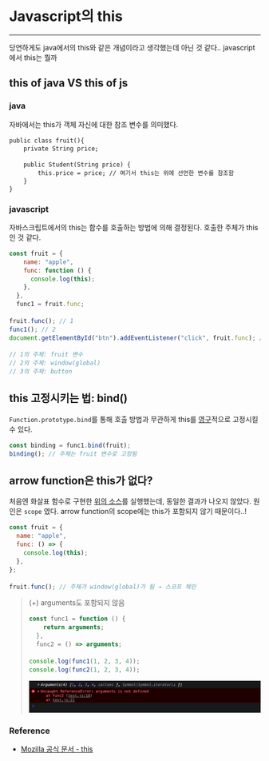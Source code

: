 # Javascript의 this

---

당연하게도 java에서의 this와 같은 개념이라고 생각했는데 아닌 것 같다.. javascript에서 this는 뭘까

## this of java VS this of js

### java

자바에서는 this가 객체 자신에 대한 참조 변수를 의미했다.

```java{2,5}
public class fruit(){
    private String price;

    public Student(String price) {
        this.price = price; // 여기서 this는 위에 선언한 변수를 참조함
    }
}
```

### javascript

자바스크립트에서의 this는 함수를 호출하는 방법에 의해 결정된다. 호출한 주체가 this인 것 같다.

```js
const fruit = {
    name: "apple",
    func: function () {
      console.log(this);
    },
  },
  func1 = fruit.func;

fruit.func(); // 1
func1(); // 2
document.getElementById("btn").addEventListener("click", fruit.func); // 3

// 1의 주체: fruit 변수
// 2의 주체: window(global)
// 3의 주체: button
```

## this 고정시키는 법: bind()

`Function.prototype.bind`를 통해 호출 방법과 무관하게 this를 <u>영구</u>적으로 고정시킬 수 있다.

```js
const binding = func1.bind(fruit);
binding(); // 주체는 fruit 변수로 고정됨
```

## arrow function은 this가 없다?

처음엔 화살표 함수로 구현한 [위의 소스](#javascript)를 실행했는데, 동일한 결과가 나오지 않았다. 원인은 `scope` 였다. arrow function의 scope에는 this가 포함되지 않기 때문이다..!

```js
const fruit = {
  name: "apple",
  func: () => {
    console.log(this);
  },
};

fruit.func(); // 주체가 window(global)가 됨 → 스코프 체인
```

> (+) arguments도 포함되지 않음
>
> ```js
> const func1 = function () {
>     return arguments;
>   },
>   func2 = () => arguments;
>
> console.log(func1(1, 2, 3, 4));
> console.log(func2(1, 2, 3, 4));
> ```
>
> ![arguments_refError](../image/javascript/arrowfunc_arguments_error.png)

### Reference

- [Mozilla 공식 문서 - this](https://developer.mozilla.org/ko/docs/Web/JavaScript/Reference/Operators/this)
